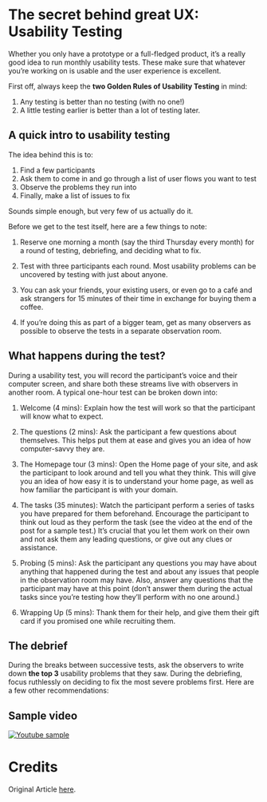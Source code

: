 # The  secret behind great UX: Usability Testing

Whether you only have a prototype or a full-fledged product, it’s a really good idea to run monthly usability tests. These make sure that whatever you’re working on is usable and the user experience is excellent.

First off, always keep the **two Golden Rules of Usability Testing** in mind:

1. Any testing is better than no testing (with no one!)
2. A little testing earlier is better than a lot of testing later.

## A quick intro to usability testing
The idea behind this is to:

1. Find a few participants
2. Ask them to come in and go through a list of user flows you want to test
3. Observe the problems they run into
4. Finally, make a list of issues to fix

Sounds simple enough, but very few of us actually do it. 

Before we get to the test itself, here are a few things to note:

1. Reserve one morning a month (say the third Thursday every month) for a round of testing, debriefing, and deciding what to fix.

2. Test with three participants each round. Most usability problems can be uncovered by testing with just about anyone.

3. You can ask your friends, your existing users, or even go to a café and ask strangers for 15 minutes of their time in exchange for buying them a coffee.

4. If you’re doing this as part of a bigger team, get as many observers as possible to observe the tests in a separate observation room.

## What happens during the test?
During a usability test, you will record the participant’s voice and their computer screen, and share both these streams live with observers in another room. A typical one-hour test can be broken down into:

1. Welcome (4 mins): Explain how the test will work so that the participant will know what to expect.

2. The questions (2 mins): Ask the participant a few questions about themselves. This helps put them at ease and gives you an idea of how computer-savvy they are.

3. The Homepage tour (3 mins): Open the Home page of your site, and ask the participant to look around and tell you what they think. This will give you an idea of how easy it is to understand your home page, as well as how familiar the participant is with your domain.

4. The tasks (35 minutes): Watch the participant perform a series of tasks you have prepared for them beforehand. Encourage the participant to think out loud as they perform the task (see the video at the end of the post for a sample test.) It’s crucial that you let them work on their own and not ask them any leading questions, or give out any clues or assistance.

5. Probing (5 mins): Ask the participant any questions you may have about anything that happened during the test and about any issues that people in the observation room may have. Also, answer any questions that the participant may have at this point (don’t answer them during the actual tasks since you’re testing how they’ll perform with no one around.)

6. Wrapping Up (5 mins): Thank them for their help, and give them their gift card if you promised one while recruiting them.

## The debrief
During the breaks between successive tests, ask the observers to write down **the top 3** usability problems that they saw. During the debriefing, focus ruthlessly on deciding to fix the most severe problems first. Here are a few other recommendations:


## Sample video

[![Youtube sample](https://img.youtube.com/vi/U9ZG19XTbd4/0.jpg)](https://youtu.be/U9ZG19XTbd4)

# Credits 

Original Article [here](https://medium.freecodecamp.org/the-well-kept-secret-behind-great-ux-usability-testing-b788178a64c3).